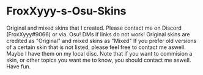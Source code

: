 # FroxXyyy-s-Osu-Skins
Original and mixed skins that I created.
Please contact me on Discord (FroxXyyy#9066) or via. Osu! DMs if links do not work!
Original skins are credited as "Original" and mixed skins as "Mixed"
If you prefer old versions of a certain skin that is not listed, please feel free to contact me aswell. Maybe I have them on my local disc.
Note that if you want to commision a skin, or other topics you want me to know, you should contact me aswell.
Have fun.
